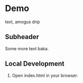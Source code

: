 # Demo

text, amogus drip

## Subheader

Some more text baka.

## Local Development

1. Open index.html in your browser.